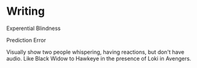 # Writing

Experential Blindness

Prediction Error

Visually show two people whispering, having reactions, but don't have audio. Like Black Widow to Hawkeye in the presence of Loki in Avengers.